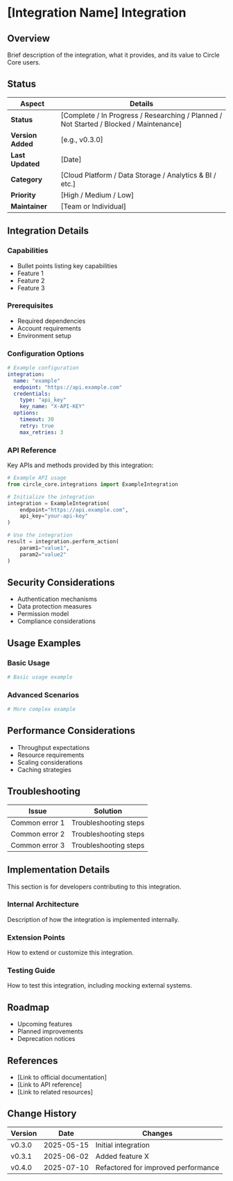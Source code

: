 # [Integration Name] Integration

## Overview

Brief description of the integration, what it provides, and its value to Circle Core users.

## Status

| Aspect | Details |
|--------|---------|
| **Status** | [Complete / In Progress / Researching / Planned / Not Started / Blocked / Maintenance] |
| **Version Added** | [e.g., v0.3.0] |
| **Last Updated** | [Date] |
| **Category** | [Cloud Platform / Data Storage / Analytics & BI / etc.] |
| **Priority** | [High / Medium / Low] |
| **Maintainer** | [Team or Individual] |

## Integration Details

### Capabilities

* Bullet points listing key capabilities
* Feature 1
* Feature 2
* Feature 3

### Prerequisites

* Required dependencies
* Account requirements
* Environment setup

### Configuration Options

```yaml
# Example configuration
integration:
  name: "example"
  endpoint: "https://api.example.com"
  credentials:
    type: "api_key"
    key_name: "X-API-KEY"
  options:
    timeout: 30
    retry: true
    max_retries: 3
```

### API Reference

Key APIs and methods provided by this integration:

```python
# Example API usage
from circle_core.integrations import ExampleIntegration

# Initialize the integration
integration = ExampleIntegration(
    endpoint="https://api.example.com",
    api_key="your-api-key"
)

# Use the integration
result = integration.perform_action(
    param1="value1",
    param2="value2"
)
```

## Security Considerations

* Authentication mechanisms
* Data protection measures
* Permission model
* Compliance considerations

## Usage Examples

### Basic Usage

```python
# Basic usage example
```

### Advanced Scenarios

```python
# More complex example
```

## Performance Considerations

* Throughput expectations
* Resource requirements
* Scaling considerations
* Caching strategies

## Troubleshooting

| Issue | Solution |
|-------|----------|
| Common error 1 | Troubleshooting steps |
| Common error 2 | Troubleshooting steps |
| Common error 3 | Troubleshooting steps |

## Implementation Details

This section is for developers contributing to this integration.

### Internal Architecture

Description of how the integration is implemented internally.

### Extension Points

How to extend or customize this integration.

### Testing Guide

How to test this integration, including mocking external systems.

## Roadmap

* Upcoming features
* Planned improvements
* Deprecation notices

## References

* [Link to official documentation]
* [Link to API reference]
* [Link to related resources]

## Change History

| Version | Date | Changes |
|---------|------|---------|
| v0.3.0 | 2025-05-15 | Initial integration |
| v0.3.1 | 2025-06-02 | Added feature X |
| v0.4.0 | 2025-07-10 | Refactored for improved performance |
